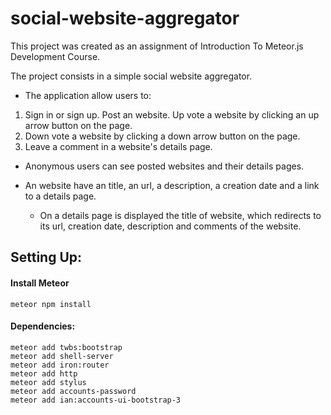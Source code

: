# social-website-aggregator

This project was created as an assignment of Introduction To Meteor.js Development Course.

The project consists in a simple social website aggregator.

- The application allow users to:

 1. Sign in or sign up. Post an website. Up vote a website by clicking an up arrow button on the page.
 2. Down vote a website by clicking a down arrow button on the page.
 3. Leave a comment in a website's details page.

- Anonymous users can see posted websites and their details pages.

- An website have an title, an url, a description, a creation date and a link to a details page.
	- On a details page is displayed the title of website, which redirects to its url, creation date, description and comments of the website. 


## Setting Up:

#### Install Meteor

    meteor npm install

#### Dependencies:

    meteor add twbs:bootstrap
    meteor add shell-server
    meteor add iron:router
    meteor add http
    meteor add stylus
    meteor add accounts-password
    meteor add ian:accounts-ui-bootstrap-3

